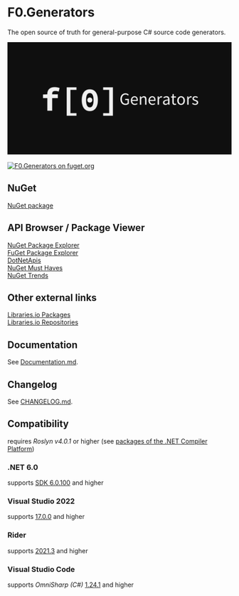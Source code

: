 # F0.Generators
The open source of truth for general-purpose C# source code generators.

![F0.Generators](https://raw.githubusercontent.com/Flash0ver/F0/master/Branding/GitHub/F0.Generators.png)

[![F0.Generators on fuget.org](https://www.fuget.org/packages/F0.Generators/badge.svg)](https://www.fuget.org/packages/F0.Generators)

## NuGet
[NuGet package](https://www.nuget.org/packages/F0.Generators/)

## API Browser / Package Viewer
[NuGet Package Explorer](https://nuget.info/packages/F0.Generators)\
[FuGet Package Explorer](https://www.fuget.org/packages/F0.Generators)\
[DotNetApis](http://dotnetapis.com/pkg/F0.Generators)\
[NuGet Must Haves](https://nugetmusthaves.com/Package/F0.Generators)\
[NuGet Trends](https://nugettrends.com/packages?months=12&ids=F0.Generators)

## Other external links
[Libraries.io Packages](https://libraries.io/nuget/F0.Generators)\
[Libraries.io Repositories](https://libraries.io/github/Flash0ver/F0.Generators)

## Documentation
See [Documentation.md](./Documentation.md).

## Changelog
See [CHANGELOG.md](./CHANGELOG.md).

## Compatibility
requires _Roslyn v4.0.1_ or higher (see [packages of the .NET Compiler Platform](https://github.com/dotnet/roslyn/blob/main/docs/wiki/NuGet-packages.md))
### .NET 6.0
supports [SDK 6.0.100](https://github.com/dotnet/core/blob/main/release-notes/6.0/6.0.0/6.0.0.md) and higher
### Visual Studio 2022
supports [17.0.0](https://docs.microsoft.com/en-us/visualstudio/releases/2022/release-notes-v17.0) and higher
### Rider
supports [2021.3](https://www.jetbrains.com/rider/whatsnew/2021-3/) and higher
### Visual Studio Code
supports _OmniSharp (C#)_ [1.24.1](https://github.com/OmniSharp/omnisharp-vscode/releases/tag/v1.24.1) and higher
